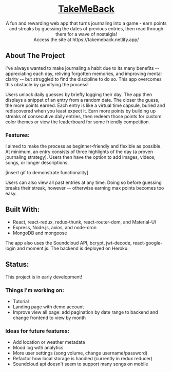 <a href="https://takemeback.netlify.app/"> 
    <!-- Replace with live link -->
    <h1 align="center">TakeMeBack</h1>
</a>
<p align="center">A fun and rewarding web app that turns journaling into a game - earn points and streaks by guessing the dates of previous entries, then read through them for a wave of nostalgia! <br> Access the site at https://takemeback.netlify.app/ </p>

## About The Project
I've always wanted to make journaling a habit due to its many benefits -- appreciating each day, reliving forgotten memories, and improving mental clarity -- but struggled to find the discipline to do so. This app overcomes this obstacle by gamifying the process! 

Users unlock daily guesses by briefly logging their day. The app then displays a snippet of an entry from a random date. The closer the guess, the more points earned. Each entry is like a virtual time capsule, buried and rediscovered when you least expect it. Earn more points by building up streaks of consecutive daily entries, then redeem those points for custom color themes or view the leaderboard for some friendly competition.

### Features: 
I aimed to make the process as beginner-friendly and flexible as possible. At minimum, an entry consists of three highlights of the day (a proven journaling strategy). Users then have the option to add images, videos, songs, or longer descriptions. 

[insert gif to demonstrate functionality]

Users can also view all past entries at any time. Doing so before guessing breaks their streak, however -- otherwise earning max points becomes too easy.

## Built With:
- React, react-redux, redux-thunk, react-router-dom, and Material-UI
- Express, Node.js, axios, and node-cron
- MongoDB and mongoose

The app also uses the Soundcloud API, bcrypt, jwt-decode, react-google-login and moment.js. The backend is deployed on Heroku.

## Status:
This project is in early development!

### Things I'm working on:
- Tutorial
- Landing page with demo account
- Improve view all page: add pagination by date range to backend and change frontend to view by month

### Ideas for future features:
- Add location or weather metadata
- Mood log with analytics
- More user settings (song volume, change username/password)
- Refactor how local storage is handled (currently in redux reducer)
- Soundcloud api doesn't seem to support many songs on mobile



